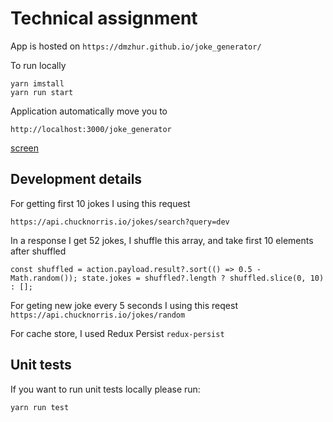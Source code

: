 # Technical assignment

App is hosted on `https://dmzhur.github.io/joke_generator/`

To run locally

```
yarn imstall
yarn run start

```
Application automatically move you to

`http://localhost:3000/joke_generator`

[screen](https://github.com/dmZhur/joke_generator/assets/9991770/ed7e98ab-acfa-4b2c-bd82-34d9534ff568)

## Development details

For getting first 10 jokes I using this request

`https://api.chucknorris.io/jokes/search?query=dev`

In a response I get 52 jokes, I shuffle this array, and take first 10 elements after shuffled

`
const shuffled = action.payload.result?.sort(() => 0.5 - Math.random());
state.jokes = shuffled?.length ? shuffled.slice(0, 10) : [];
`


For geting new joke every 5 seconds I using this reqest
`https://api.chucknorris.io/jokes/random`


For cache store, I used Redux Persist `redux-persist`

## Unit tests

If you want to run unit tests locally please run:

```
yarn run test
```




